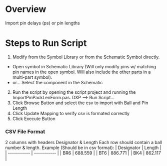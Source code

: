 # Overview
Import pin delays (ps) or pin lengths

# Steps to Run Script
1. Modify from the Symbol Library or from the Schematic Symbol directly.
- Open symbol in Schematic Library (Will only modify pins w/ matching pin names in the open symbol. Will also include the other parts in a multi-part symbol).
- or... Select the component in the Schematic
2. Run the script by opening the script project and running the ImportPinPackLenForm.pas. DXP --> Run Script...
3. Click Browse Button and select the csv to import with Ball and Pin Length
4. Click Update Mapping to verify csv is formated correctly
5. Click Execute Button

### CSV File Format
2 columns with headers Designator & Length
Each row should contain a ball number & length.
Example (Should be in csv format):
| Designator	| Length      |
| -----------   | ----------- |
| BR6			| 688.559     |
| BT6			| 886.771     |
| BK4           | 862.117     |
